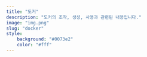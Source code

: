 ```yaml
---
title: "도커"
description: "도커의 조작, 생성, 사용과 관련된 내용입니다."
image: "img.png"
slug: "docker"
style:
    background: "#0073e2"
    color: "#fff"
---
```

